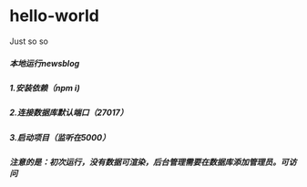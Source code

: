 # hello-world
Just so so
##### 本地运行newsblog

##### 1.安装依赖（npm  i)

##### 2.连接数据库默认端口（27017）

##### 3.启动项目（监听在5000）

##### 注意的是：初次运行，没有数据可渲染，后台管理需要在数据库添加管理员。可访问


